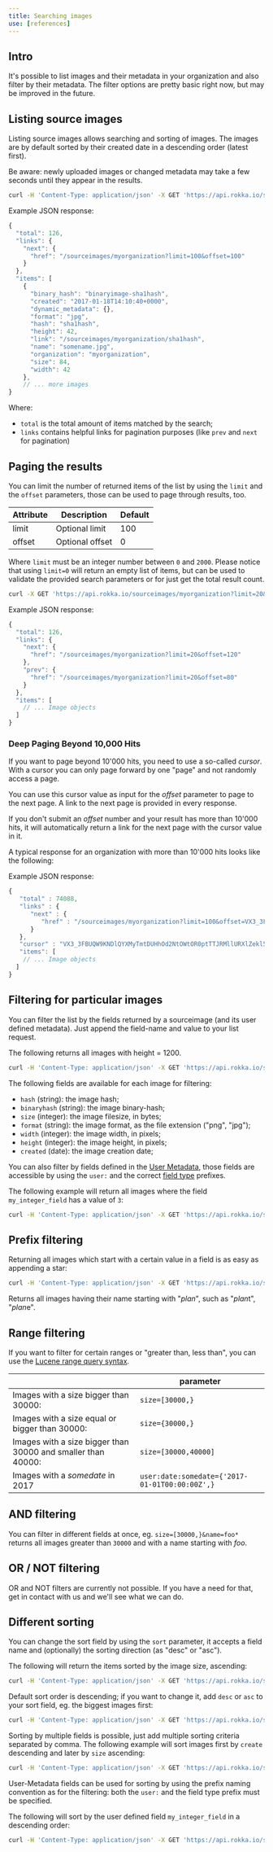 ```yaml
---
title: Searching images
use: [references]
---
```


## Intro

It's possible to list images and their metadata in your organization and also filter by their metadata.
The filter options are pretty basic right now, but may be improved in the future.


## Listing source images

Listing source images allows searching and sorting of images.
The images are by default sorted by their created date in a descending order (latest first).

Be aware: newly uploaded images or changed metadata may take a few seconds until
they appear in the results.

```bash
curl -H 'Content-Type: application/json' -X GET 'https://api.rokka.io/sourceimages/myorganization'
```

Example JSON response:
```js
{
  "total": 126,
  "links": {
    "next": {
      "href": "/sourceimages/myorganization?limit=100&offset=100"
    }
  },
  "items": [
    {
      "binary_hash": "binaryimage-sha1hash",
      "created": "2017-01-18T14:10:40+0000",
      "dynamic_metadata": {},
      "format": "jpg",
      "hash": "sha1hash",
      "height": 42,
      "link": "/sourceimages/myorganization/sha1hash",
      "name": "somename.jpg",
      "organization": "myorganization",
      "size": 84,
      "width": 42
    },
    // ... more images
}
```

Where:
 - `total` is the total amount of items matched by the search;
 - `links` contains helpful links for pagination purposes (like `prev` and `next` for pagination)

## Paging the results

You can limit the number of returned items of the list by using  the `limit` and the `offset` parameters,
those can be used to page through results, too.

| Attribute | Description | Default |
| -------------- | ------------- | ------------- |
| limit | Optional limit | 100 |
| offset | Optional offset | 0 |

Where `limit` must be an integer number between `0` and `2000`.
Please notice that using `limit=0` will return an empty list of items, but can be used to validate the
provided search parameters or for just get the total result count.

```bash
curl -X GET 'https://api.rokka.io/sourceimages/myorganization?limit=20&offset=100'
```

Example JSON response:
```js
{
  "total": 126,
  "links": {
    "next": {
      "href": "/sourceimages/myorganization?limit=20&offset=120"
    },
    "prev": {
      "href": "/sourceimages/myorganization?limit=20&offset=80"
    }
  },
  "items": [
    // ... Image objects
  ]
}
```

### Deep Paging Beyond 10,000 Hits

If you want to page beyond 10'000 hits, you need to use a so-called _cursor_.
With a cursor you can only page forward by one "page" and not randomly access a page.

You can use this cursor value as input for the _offset_ parameter to page to the next page.
A link to the next page is provided in every response.

If you don't submit an _offset_ number and your result has more than 10'000 hits, it will automatically
return a link for the next page with the cursor value in it.

A typical response for an organization with more than 10'000 hits looks like the following:

Example JSON response:
```js
{
   "total" : 74088,
   "links" : {
      "next" : {
         "href" : "/sourceimages/myorganization?limit=100&offset=VX3_3FBUQW9KNDlQYXMyTmtDUHhOd2NtOWtOR0ptTTJRMllURXlZekl5"
      }
   },
   "cursor" : "VX3_3FBUQW9KNDlQYXMyTmtDUHhOd2NtOWtOR0ptTTJRMllURXlZekl5",
   "items": [
    // ... Image objects
  ]
}
```

## Filtering for particular images

You can filter the list by the fields returned by a sourceimage (and its user defined metadata).
Just append the field-name and value to your list request.

The following returns all images with height = 1200.

```bash
curl -H 'Content-Type: application/json' -X GET 'https://api.rokka.io/sourceimages/myorganization?height=1200'
```

The following fields are available for each image for filtering:
 - `hash` (string): the image hash;
 - `binaryhash` (string): the image binary-hash;
 - `size` (integer): the image filesize, in bytes;
 - `format` (string): the image format, as the file extension ("png", "jpg");
 - `width` (integer): the image width, in pixels;
 - `height` (integer): the image height, in pixels;
 - `created` (date): the image creation date;

You can also filter by fields defined in the [User Metadata](/documentation/references/usermetadata.html),
those fields are accessible by using the `user:` and the correct [field type](user-metadata.html) prefixes.

The following example will return all images where the field `my_integer_field` has a value of `3`:

```bash
curl -H 'Content-Type: application/json' -X GET 'https://api.rokka.io/sourceimages/myorganization?user:int:my_integer_field=3'
```

## Prefix filtering

Returning all images which start with a certain value in a field is as easy as appending a star:

```bash
curl -H 'Content-Type: application/json' -X GET 'https://api.rokka.io/sourceimages/myorganization?name=plan*'
```

Returns all images having their name starting with "*plan*", such as "*plan*t", "*plan*e".

## Range filtering

If you want to filter for certain ranges or "greater than, less than", you can use the
[Lucene range query syntax](http://lucene.apache.org/core/6_4_1/queryparser/org/apache/lucene/queryparser/classic/package-summary.html#Range_Searches).

|                                                              | parameter            |
|--------------------------------------------------------------|----------------------|
| Images with a size bigger than 30000:                        | `size=[30000,}`      |
| Images with a size equal or bigger than 30000:               | `size={30000,}`      |
| Images with a size bigger than 30000 and smaller than 40000: | `size=[30000,40000]` |
| Images with a _somedate_ in 2017                             | `user:date:somedate={'2017-01-01T00:00:00Z',}` |

## AND filtering

You can filter in different fields at once, eg. `size=[30000,}&name=foo*` returns all images greater than
`30000` and with a name starting with _foo_.

## OR / NOT filtering

OR and NOT filters are currently not possible.
If you have a need for that, get in contact with us and we'll see what we can do.

## Different sorting

You can change the sort field by using the `sort` parameter, it accepts a field name and
(optionally) the sorting direction (as "desc" or "asc").

The following will return the items sorted by the image size, ascending:

```bash
curl -H 'Content-Type: application/json' -X GET 'https://api.rokka.io/sourceimages/myorganization?sort=size'
```

Default sort order is descending; if you want to change it, add `desc` or `asc` to
your sort field, eg. the biggest images first:

```bash
curl -H 'Content-Type: application/json' -X GET 'https://api.rokka.io/sourceimages/myorganization?sort=size desc'
```

Sorting by multiple fields is possible, just add multiple sorting criteria separated by comma.
The following example will sort images first by `create` descending and later by `size` ascending: 

```bash
curl -H 'Content-Type: application/json' -X GET 'https://api.rokka.io/sourceimages/myorganization?sort=created desc,size asc'
```

User-Metadata fields can be used for sorting by using the prefix naming convention as for the
filtering: both the `user:` and the field type prefix must be specified.

The following will sort by the user defined field `my_integer_field` in a descending order: 

```bash
curl -H 'Content-Type: application/json' -X GET 'https://api.rokka.io/sourceimages/myorganization?sort=user:int:my_integer_field desc'
```
